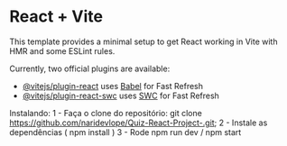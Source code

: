 # React + Vite

This template provides a minimal setup to get React working in Vite with HMR and some ESLint rules.

Currently, two official plugins are available:

- [@vitejs/plugin-react](https://github.com/vitejs/vite-plugin-react/blob/main/packages/plugin-react/README.md) uses [Babel](https://babeljs.io/) for Fast Refresh
- [@vitejs/plugin-react-swc](https://github.com/vitejs/vite-plugin-react-swc) uses [SWC](https://swc.rs/) for Fast Refresh

Instalando: 
1 - Faça o clone do repositório: git clone https://github.com/naridevlope/Quiz-React-Project-.git;
2 - Instale as dependências ( npm install ) 
3 - Rode npm run dev / npm start 
 
